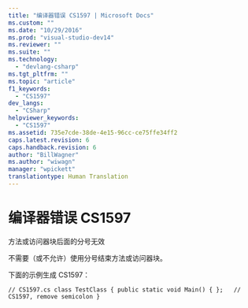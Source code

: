 ```yaml
---
title: "编译器错误 CS1597 | Microsoft Docs"
ms.custom: ""
ms.date: "10/29/2016"
ms.prod: "visual-studio-dev14"
ms.reviewer: ""
ms.suite: ""
ms.technology: 
  - "devlang-csharp"
ms.tgt_pltfrm: ""
ms.topic: "article"
f1_keywords: 
  - "CS1597"
dev_langs: 
  - "CSharp"
helpviewer_keywords: 
  - "CS1597"
ms.assetid: 735e7cde-38de-4e15-96cc-ce75ffe34ff2
caps.latest.revision: 6
caps.handback.revision: 6
author: "BillWagner"
ms.author: "wiwagn"
manager: "wpickett"
translationtype: Human Translation
---
```

# 编译器错误 CS1597
方法或访问器块后面的分号无效  
  
 不需要（或不允许）使用分号结束方法或访问器块。  
  
 下面的示例生成 CS1597：  
  
```  
// CS1597.cs class TestClass { public static void Main() { };   // CS1597, remove semicolon }  
```